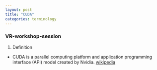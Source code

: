 ```yaml
---
layout: post
title: "CUDA"
categories: terminology
---
```

### VR-workshop-session

1. Definition
  * CUDA is a parallel computing platform and application programming interface (API) model created by Nvidia.
  [wikipedia](https://en.wikipedia.org/wiki/CUDA)
